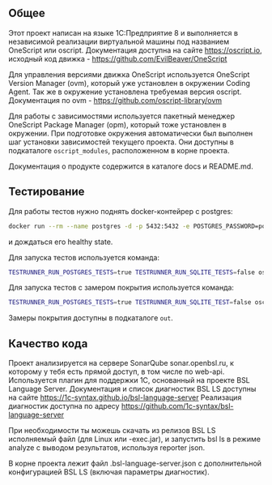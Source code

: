 ## Общее

Этот проект написан на языке 1С:Предприятие 8 и выполняется в независимой реализации виртуальной машины под названием OneScript или oscript. Документация доступна на сайте https://oscript.io, исходный код движка - https://github.com/EvilBeaver/OneScript

Для управления версиями движка OneScript используется OneScript Version Manager (ovm), который уже установлен в окружении Coding Agent. Так же в окружение установлена требуемая версия oscript. Документация по ovm - https://github.com/oscript-library/ovm

Для работы с зависимостями используется пакетный менеджер OneScript Package Manager (opm), который тоже установлен в окружении. При подготовке окружения автоматически был выполнен шаг установки зависимостей текущего проекта. Они доступны в подкаталоге `oscript_modules`, расположенном в корне проекта.

Документация о продукте содержится в каталоге docs и README.md. 

## Тестирование

Для работы тестов нужно поднять docker-контейрер с postgres:

```sh
docker run --rm --name postgres -d -p 5432:5432 -e POSTGRES_PASSWORD=postgres -e POSTGRES_USERNAME=postgres -e POSTGRES_DB=postgres -e POSTGRES_HOST_AUTH_METHOD=password --health-cmd pg_isready --health-interval 10s --health-timeout 5s --health-retries 5 satrapu/postgresql 
```

и дождаться его healthy state.

Для запуска тестов используется команда:

```sh
TESTRUNNER_RUN_POSTGRES_TESTS=true TESTRUNNER_RUN_SQLITE_TESTS=false oscript tasks/test.os
```

Для запуска тестов с замером покрытия используется команда:

```sh
TESTRUNNER_RUN_POSTGRES_TESTS=true TESTRUNNER_RUN_SQLITE_TEST=false oscript tasks/coverage.os
```

Замеры покрытия доступны в подкаталоге `out`.

## Качество кода

Проект анализируется на сервере SonarQube sonar.openbsl.ru, к которому у тебя есть прямой доступ, в том числе по web-api. Используется плагин для поддержки 1С, основанный на проекте BSL Language Server. 
Документация и список диагностик BSL LS доступны на сайте https://1c-syntax.github.io/bsl-language-server
Реализация диагностик доступна по адресу https://github.com/1c-syntax/bsl-language-server

При необходимости ты можешь скачать из релизов BSL LS исполняемый файл (для Linux или -exec.jar), и запустить bsl ls в режиме analyze с выводом результатов, используя reporter json. 

В корне проекта лежит файл .bsl-language-server.json с дополнительной конфигурацией BSL LS (включая параметры диагностик).
